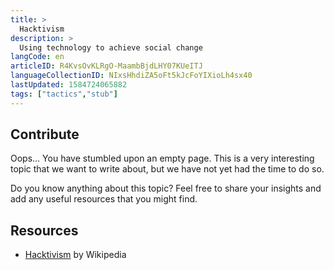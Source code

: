 ```yaml
---
title: >
  Hacktivism
description: >
  Using technology to achieve social change
langCode: en
articleID: R4KvsOvKLRgO-MaambBjdLHY07KUeITJ
languageCollectionID: NIxsHhdiZA5oFt5kJcFoYIXioLh4sx40
lastUpdated: 1584724065882
tags: ["tactics","stub"]
---
```


## **Contribute**

Oops… You have stumbled upon an empty page. This is a very interesting topic that we want to write about, but we have not yet had the time to do so.

Do you know anything about this topic? Feel free to share your insights and add any useful resources that you might find.

## Resources

-   [Hacktivism](https://en.wikipedia.org/wiki/Hacktivism) by Wikipedia